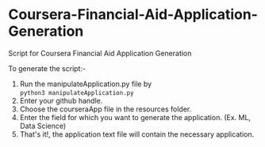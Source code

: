 # Coursera-Financial-Aid-Application-Generation
Script for Coursera Financial Aid Application Generation

To generate the script:- 
 1. Run the manipulateApplication.py file by <br>
    `python3 manipulateApplication.py`
 2. Enter your github handle.
 3. Choose the courseraApp file in the resources folder.
 4. Enter the field for which you want to generate the application. (Ex. ML, Data Science)   
 5. That's it!, the application text file will contain the necessary application.

